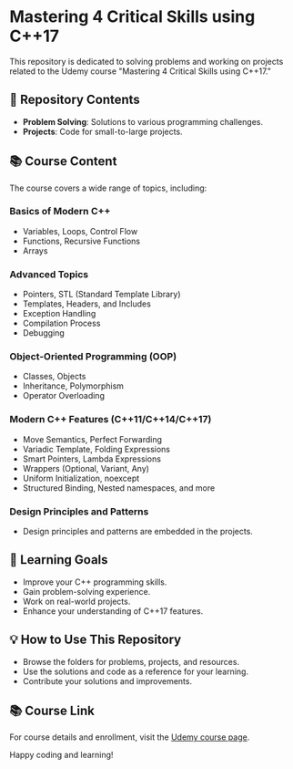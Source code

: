 # Mastering 4 Critical Skills using C++17

This repository is dedicated to solving problems and working on projects related to the Udemy course "Mastering 4 Critical Skills using C++17." 

## 📂 Repository Contents

- **Problem Solving**: Solutions to various programming challenges.
- **Projects**: Code for small-to-large projects.

## 📚 Course Content

The course covers a wide range of topics, including:

### Basics of Modern C++

- Variables, Loops, Control Flow
- Functions, Recursive Functions
- Arrays

### Advanced Topics

- Pointers, STL (Standard Template Library)
- Templates, Headers, and Includes
- Exception Handling
- Compilation Process
- Debugging

### Object-Oriented Programming (OOP)

- Classes, Objects
- Inheritance, Polymorphism
- Operator Overloading

### Modern C++ Features (C++11/C++14/C++17)

- Move Semantics, Perfect Forwarding
- Variadic Template, Folding Expressions
- Smart Pointers, Lambda Expressions
- Wrappers (Optional, Variant, Any)
- Uniform Initialization, noexcept
- Structured Binding, Nested namespaces, and more

### Design Principles and Patterns

- Design principles and patterns are embedded in the projects.

## 🚀 Learning Goals

- Improve your C++ programming skills.
- Gain problem-solving experience.
- Work on real-world projects.
- Enhance your understanding of C++17 features.

## 💡 How to Use This Repository

- Browse the folders for problems, projects, and resources.
- Use the solutions and code as a reference for your learning.
- Contribute your solutions and improvements.

## 📚 Course Link

For course details and enrollment, visit the [Udemy course page](https://www.udemy.com/course/cpp-4skills/).

Happy coding and learning!
